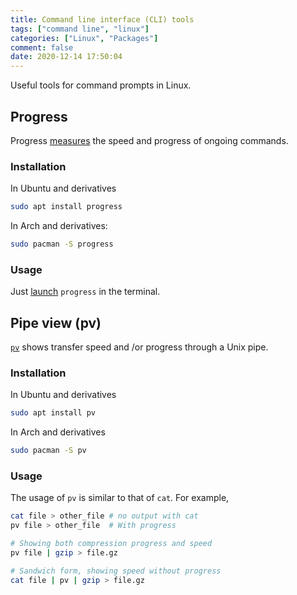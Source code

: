 ```yaml
---
title: Command line interface (CLI) tools
tags: ["command line", "linux"]
categories: ["Linux", "Packages"]
comment: false
date: 2020-12-14 17:50:04
---
```


Useful tools for command prompts in Linux.

<!--more-->

## Progress

Progress [measures](https://github.com/Xfennec/progress) the speed and progress of ongoing commands.

### Installation

In Ubuntu and derivatives

```bash
sudo apt install progress
```

In Arch and derivatives:

```bash
sudo pacman -S progress
```

### Usage

Just [launch](https://github.com/Xfennec/progress#what-can-i-do-with-it) `progress` in the terminal.

## Pipe view (pv)

[`pv`](https://linux.die.net/man/1/pv) shows transfer speed and /or progress through a Unix pipe.

### Installation

In Ubuntu and derivatives

```bash
sudo apt install pv
```

In Arch and derivatives

```bash
sudo pacman -S pv
```

### Usage

The usage of `pv` is similar to that of `cat`. For example,

```bash
cat file > other_file # no output with cat
pv file > other_file  # With progress
```

```bash
# Showing both compression progress and speed
pv file | gzip > file.gz

# Sandwich form, showing speed without progress
cat file | pv | gzip > file.gz
```
